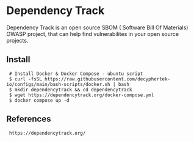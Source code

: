 Dependency Track
=====

Dependency Track is an open source SBOM ( Software Bill Of Materials) OWASP project, 
that can help find vulnerabilites in your open source projects. 

Install
-------

     # Install Docker & Docker Compose - ubuntu script
     $ curl -fsSL https://raw.githubusercontent.com/decyphertek-io/configs/main/bash-scripts/docker.sh | bash
     $ mkdir dependencytrack && cd dependencytrack
     $ wget https://dependencytrack.org/docker-compose.yml
     $ docker compose up -d

References
----------

     https://dependencytrack.org/
